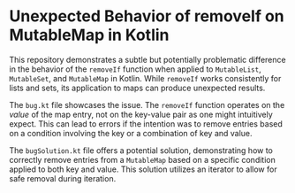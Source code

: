 # Unexpected Behavior of removeIf on MutableMap in Kotlin

This repository demonstrates a subtle but potentially problematic difference in the behavior of the `removeIf` function when applied to `MutableList`, `MutableSet`, and `MutableMap` in Kotlin.  While `removeIf` works consistently for lists and sets, its application to maps can produce unexpected results.

The `bug.kt` file showcases the issue. The `removeIf` function operates on the *value* of the map entry, not on the key-value pair as one might intuitively expect. This can lead to errors if the intention was to remove entries based on a condition involving the key or a combination of key and value.

The `bugSolution.kt` file offers a potential solution, demonstrating how to correctly remove entries from a `MutableMap` based on a specific condition applied to both key and value.   This solution utilizes an iterator to allow for safe removal during iteration.